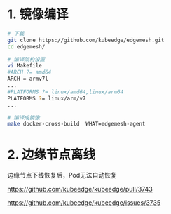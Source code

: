 # 1. 镜像编译

```bash
# 下载
git clone https://github.com/kubeedge/edgemesh.git
cd edgemesh/

# 编译架构设置
vi Makefile
#ARCH ?= amd64
ARCH = armv7l
...
#PLATFORMS ?= linux/amd64,linux/arm64
PLATFORMS ?= linux/arm/v7
...

# 编译成镜像
make docker-cross-build  WHAT=edgemesh-agent
```





# 2. 边缘节点离线

边缘节点下线恢复后，Pod无法自动恢复

https://github.com/kubeedge/kubeedge/pull/3743

https://github.com/kubeedge/kubeedge/issues/3735



